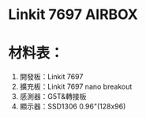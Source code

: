 # Linkit 7697 AIRBOX
# 材料表：
1. 開發板：Linkit 7697
2. 擴充板：Linkit 7697 nano breakout
3. 感測器：G5T&轉接板
4. 顯示器：SSD1306 0.96"(128x96)
